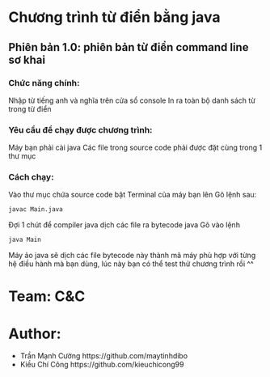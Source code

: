 # Chương trình từ điển bằng java
## Phiên bản 1.0: phiên bản từ điển command line sơ khai
### Chức năng chính: 
Nhập từ tiếng anh và nghĩa trên cửa sổ console
In ra toàn bộ danh sách từ trong từ điển
### Yêu cầu để chạy được chương trình:
Máy bạn phải cài java
Các file trong source code phải được đặt cùng trong 1 thư mục
### Cách chạy: 
Vào thư mục chứa source code bật Terminal của máy bạn lên
Gõ lệnh sau:
```sh
javac Main.java
```
Đợi 1 chút để compiler java dịch các file ra bytecode java
Gõ vào lệnh
```sh
java Main
```
Máy ảo java sẽ dịch các file bytecode này thành mã máy phù hợp với từng hệ điều hành mà bạn dùng, lúc này bạn có thể test thử chương trình rồi ^^

# Team: C&C
# Author:
<ul>
<li>Trần Mạnh Cường https://github.com/maytinhdibo</li>
<li>Kiều Chí Công https://github.com/kieuchicong99</li>
</ul>
